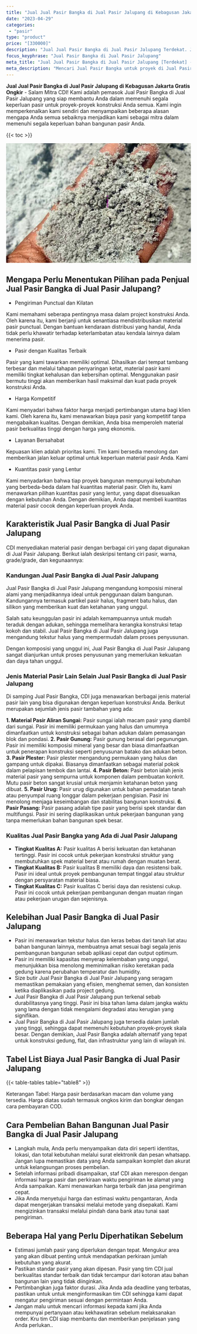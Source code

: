 ```yaml
---
title: "Jual Jual Pasir Bangka di Jual Pasir Jalupang di Kebagusan Jakarta Gratis Ongkir"
date: "2023-04-29"
categories:
 - "pasir"
type: "product"
price: "[330000]"
description: "Jual Jual Pasir Bangka di Jual Pasir Jalupang Terdekat. Jual Pasir Bangka ini sering digunakan dalam proyek konstruksi sebagai material adukan yang berkualitas dan bersih. Hubungi kami untuk informasi lebih lanjut."
focus_keyphrase: "Jual Pasir Bangka di Jual Pasir Jalupang"
meta_title: "Jual Jual Pasir Bangka di Jual Pasir Jalupang [Terdekat] - CDI"
meta_description: "Mencari Jual Pasir Bangka untuk proyek di Jual Pasir Jalupang? Kami memiliki Jual Pasir Bangka berkualitas untuk bahan campuran. Segera dapatkan penawaran terbaik."
---
```


**Jual Jual Pasir Bangka di Jual Pasir Jalupang di Kebagusan Jakarta Gratis Ongkir** - Salam Mitra CDI! Kami adalah pemasok Jual Pasir Bangka di Jual Pasir Jalupang yang siap membantu Anda dalam memenuhi segala keperluan pasir untuk proyek-proyek konstruksi Anda semua. Kami ingin memperkenalkan kami sendiri dan menyampaikan beberapa alasan mengapa Anda semua sebaiknya menjadikan kami sebagai mitra dalam memenuhi segala keperluan bahan bangunan pasir Anda.

{{< toc >}}

![Jual Jual Pasir Bangka di Jual Pasir Jalupang di Kebagusan Jakarta Gratis Ongkir](/images/pasir/pasir-bangunan-19.jpg)

## Mengapa Perlu Menentukan Pilihan pada Penjual Jual Pasir Bangka di Jual Pasir Jalupang?

*   Pengiriman Punctual dan Kilatan

Kami memahami seberapa pentingnya masa dalam project konstruksi Anda. Oleh karena itu, kami berjanji untuk senantiasa mendistribusikan material pasir punctual. Dengan bantuan kendaraan distribusi yang handal, Anda tidak perlu khawatir terhadap keterlambatan atau kendala lainnya dalam menerima pasir.
*   Pasir dengan Kualitas Terbaik

Pasir yang kami tawarkan memiliki optimal. Dihasilkan dari tempat tambang terbesar dan melalui tahapan penyaringan ketat, material pasir kami memiliki tingkat kehalusan dan kebersihan optimal. Menggunakan pasir bermutu tinggi akan memberikan hasil maksimal dan kuat pada proyek konstruksi Anda.
*   Harga Kompetitif

Kami menyadari bahwa faktor harga menjadi pertimbangan utama bagi klien kami. Oleh karena itu, kami menawarkan biaya pasir yang kompetitif tanpa mengabaikan kualitas. Dengan demikian, Anda bisa memperoleh material pasir berkualitas tinggi dengan harga yang ekonomis.
*   Layanan Bersahabat

Kepuasan klien adalah prioritas kami. Tim kami bersedia menolong dan memberikan jalan keluar optimal untuk keperluan material pasir Anda. Kami

*   Kuantitas pasir yang Lentur

Kami menyadarkan bahwa tiap proyek bangunan mempunyai kebutuhan yang berbeda-beda dalam hal kuantitas material pasir. Oleh itu, kami menawarkan pilihan kuantitas pasir yang lentur, yang dapat disesuaikan dengan kebutuhan Anda. Dengan demikian, Anda dapat membeli kuantitas material pasir cocok dengan keperluan proyek Anda.

## Karakteristik Jual Pasir Bangka di Jual Pasir Jalupang

CDI menyediakan material pasir dengan berbagai ciri yang dapat digunakan di Jual Pasir Jalupang. Berikut ialah deskripsi tentang ciri pasir, warna, grade/grade, dan kegunaannya:

### Kandungan Jual Pasir Bangka di Jual Pasir Jalupang

Jual Pasir Bangka di Jual Pasir Jalupang mengandung komposisi mineral alami yang menjadikannya ideal untuk penggunaan dalam bangunan. Kandungannya termasuk partikel pasir halus, fragment batu halus, dan silikon yang memberikan kuat dan ketahanan yang unggul.

Salah satu keunggulan pasir ini adalah kemampuannya untuk mudah teraduk dengan adukan, sehingga memelihara kerangka konstruksi tetap kokoh dan stabil. Jual Pasir Bangka di Jual Pasir Jalupang juga mengandung tekstur halus yang mempermudah dalam proses penyusunan.

Dengan komposisi yang unggul ini, Jual Pasir Bangka di Jual Pasir Jalupang sangat dianjurkan untuk proses penyusunan yang memerlukan kekuatan dan daya tahan unggul.

### Jenis Material Pasir Lain Selain Jual Pasir Bangka di Jual Pasir Jalupang

Di samping Jual Pasir Bangka, CDI juga menawarkan berbagai jenis material pasir lain yang bisa digunakan dengan keperluan konstruksi Anda. Berikut merupakan sejumlah jenis pasir tambahan yang ada:

**1\. Material Pasir Aliran Sungai:** Pasir sungai ialah macam pasir yang diambil dari sungai. Pasir ini memiliki permukaan yang halus dan umumnya dimanfaatkan untuk konstruksi sebagai bahan adukan dalam pemasangan blok dan pondasi.
**2\. Pasir Gunung:** Pasir gunung berasal dari pegunungan. Pasir ini memiliki komposisi mineral yang besar dan biasa dimanfaatkan untuk penerapan konstruksi seperti penyusunan batako dan adukan beton.
**3\. Pasir Plester:** Pasir plester mengandung permukaan yang halus dan gampang untuk dipakai. Biasanya dimanfaatkan sebagai material pokok dalam pelapisan tembok dan lantai.
**4\. Pasir Beton:** Pasir beton ialah jenis material pasir yang sempurna untuk komponen dalam pembuatan konkrit. Mutu pasir beton sangat krusial untuk menjamin ketahanan beton yang dibuat.
**5\. Pasir Urug:** Pasir urug digunakan untuk bahan pemadatan tanah atau penyumpal ruang longgar dalam pekerjaan pengisian. Pasir ini menolong menjaga keseimbangan dan stabilitas bangunan konstruksi.
**6\. Pasir Pasang:** Pasir pasang adalah tipe pasir yang berisi spek standar dan multifungsi. Pasir ini sering diaplikasikan untuk pekerjaan bangunan yang tanpa memerlukan bahan bangunan spek besar.

### Kualitas Jual Pasir Bangka yang Ada di Jual Pasir Jalupang

*   **Tingkat Kualitas A:** Pasir kualitas A berisi kekuatan dan ketahanan tertinggi. Pasir ini cocok untuk pekerjaan konstruksi struktur yang membutuhkan spek material berat atau rumah dengan muatan berat.
*   **Tingkat Kualitas B:** Pasir kualitas B memiliki daya dan resistensi baik. Pasir ini ideal untuk proyek pembangunan tempat tinggal atau struktur dengan persyaratan material biasa.
*   **Tingkat Kualitas C:** Pasir kualitas C berisi daya dan resistensi cukup. Pasir ini cocok untuk pekerjaan pembangunan dengan muatan ringan atau pekerjaan urugan dan sejenisnya.

## Kelebihan Jual Pasir Bangka di Jual Pasir Jalupang

*   Pasir ini menawarkan tekstur halus dan keras bebas dari tanah liat atau bahan bangunan lainnya, membuatnya amat sesuai bagi segala jenis pembangunan bangunan sebab aplikasi cepat dan output optimum.
*   Pasir ini memiliki kapasitas menyerap kelembaban yang unggul, menunjukkan bisa menolong meminimalkan risiko keretakan pada gedung karena perubahan temperatur dan humidity.
*   Size butir Jual Pasir Bangka di Jual Pasir Jalupang yang seragam memastikan pemakaian yang efisien, menghemat semen, dan konsisten ketika diaplikasikan pada project gedung.
*   Jual Pasir Bangka di Jual Pasir Jalupang pun terkenal sebab durabilitasnya yang tinggi. Pasir ini bisa tahan lama dalam jangka waktu yang lama dengan tidak mengalami degradasi atau kerugian yang signifikan.
*   Jual Pasir Bangka di Jual Pasir Jalupang juga tersedia dalam jumlah yang tinggi, sehingga dapat memenuhi kebutuhan proyek-proyek skala besar. Dengan demikian, Jual Pasir Bangka adalah alternatif yang tepat untuk konstruksi gedung, flat, dan infrastruktur yang lain di wilayah ini.

## Tabel List Biaya Jual Pasir Bangka di Jual Pasir Jalupang

{{< table-tables table="table8" >}}

Keterangan Tabel: Harga pasir berdasarkan macam dan volume yang tersedia. Harga diatas sudah termasuk ongkos kirim dan bongkar dengan cara pembayaran COD.

## Cara Pembelian Bahan Bangunan Jual Pasir Bangka di Jual Pasir Jalupang

*   Langkah mula, Anda perlu menyampaikan data diri seperti identitas, lokasi, dan total kebutuhan melalui surat elektronik dan pesan whatsapp. Jangan lupa memastikan data yang Anda sampaikan komplet dan akurat untuk kelangsungan proses pembelian.
*   Setelah informasi pribadi disampaikan, staf CDI akan merespon dengan informasi harga pasir dan perkiraan waktu pengiriman ke alamat yang Anda sampaikan. Kami menawarkan harga terbaik dan jasa pengiriman cepat.
*   Jika Anda menyetujui harga dan estimasi waktu pengantaran, Anda dapat mengerjakan transaksi melalui metode yang disepakati. Kami mengizinkan transaksi melalui pindah dana bank atau tunai saat pengiriman.

## Beberapa Hal yang Perlu Diperhatikan Sebelum

*   Estimasi jumlah pasir yang diperlukan dengan tepat. Mengukur area yang akan dibuat penting untuk mendapatkan perkiraan jumlah kebutuhan yang akurat.
*   Pastikan standar pasir yang akan dipesan. Pasir yang tim CDI jual berkualitas standar terbaik dan tidak tercampur dari kotoran atau bahan bangunan lain yang tidak diinginkan.
*   Pertimbangkan juga faktor durasi. Jika Anda ada deadline yang terbatas, pastikan untuk untuk menginformasikan tim CDI sehingga kami dapat mengatur pengiriman sesuai dengan permintaan Anda.
*   Jangan malu untuk mencari informasi kepada kami jika Anda mempunyai pertanyaan atau kekhawatiran sebelum melaksanakan order. Kru tim CDI siap membantu dan memberikan penjelasan yang Anda perlukan..